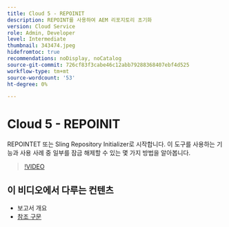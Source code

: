 ```yaml
---
title: Cloud 5 - REPOINIT
description: REPOINT를 사용하여 AEM 리포지토리 초기화
version: Cloud Service
role: Admin, Developer
level: Intermediate
thumbnail: 343474.jpeg
hidefromtoc: true
recommendations: noDisplay, noCatalog
source-git-commit: 726cf83f3cabe46c12abb79288368407ebf4d525
workflow-type: tm+mt
source-wordcount: '53'
ht-degree: 0%

---
```


# Cloud 5 - REPOINIT

REPOINTET 또는 Sling Repository Initializer로 시작합니다. 이 도구를 사용하는 기능과 사용 사례 중 일부를 잠금 해제할 수 있는 몇 가지 방법을 알아봅니다.

>[!VIDEO](https://video.tv.adobe.com/v/343474)

## 이 비디오에서 다루는 컨텐츠

+ 보고서 개요
+ [참조 구문](https://sling.apache.org/documentation/bundles/repository-initialization.html#appendix-a-repoinit-syntax-parser-test-scenarios-1)